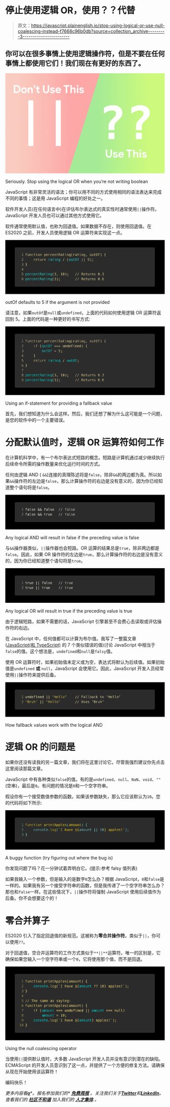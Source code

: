 # 停止使用逻辑 OR，使用？？代替

> 原文：<https://javascript.plainenglish.io/stop-using-logical-or-use-null-coalescing-instead-f7668c96b0db?source=collection_archive---------3----------------------->

## 你可以在很多事情上使用逻辑操作符，但是不要在任何事情上都使用它们！我们现在有更好的东西了。

![](img/425cdd1a0c4ac6a6a73616ff9b7e7cef.png)

Seriously. Stop using the logical OR when you’re not writing boolean

JavaScript 有非常灵活的语法；你可以用不同的方式使用相同的语法表达来完成不同的事情；这是用 JavaScript 编程的好处之一。

软件开发人员(在任何语言中)在评估布尔表达式的真实性时通常使用`||`操作符。JavaScript 开发人员也可以通过其他方式使用它。

软件通常使用默认值，也称为回退值。如果数据不存在，则使用回退值。在 ES2020 之前，开发人员使用逻辑 OR 运算符来实现这一点。

![](img/aa2376511d85ebeaf43f9bf880969c47.png)

outOf defaults to 5 if the argument is not provided

请注意，如果`outOf`是`null`或`undefined`，上面的代码如何使用逻辑 OR 运算符返回到 5。上面的代码是一种更好的书写方式:

![](img/e5765b17213a15dd845e4c1f95cb4f1a.png)

Using an if-statement for providing a fallback value

首先，我们想知道为什么会这样。然后，我们还想了解为什么这可能是一个问题，是您的软件中的一个主要错误。

# 分配默认值时，逻辑 OR 运算符如何工作

在计算机科学中，有一个布尔表达式短路的概念。短路是计算机通过减少继续执行后续命令所需的操作数量来优化运行时间的方式。

任何由逻辑 AND ( `&&`)连接的真理陈述将是`false`，除非`&&`的两边都为真。所以如果`&&`操作符的左边是`false`，那么计算操作符的右边是没有意义的，因为你已经知道整个语句将是`false`。

![](img/0a4839f4872942a61d69d9e017ef586f.png)

Any logical AND will result in false if the preceding value is false

与`&&`操作器类似，`||`操作器也会短路。OR 运算的结果总是`true`，除非两边都是`false`。因此，如果 OR 操作符的左边是`true`，那么计算操作符的右边是没有意义的，因为你已经知道整个语句将是`true`。

![](img/1b2a5bfaacd47c8ad57f9a4a16c9bdd3.png)

Any logical OR will result in true if the preceding value is true

由于逻辑短路，如果不需要的话，JavaScript 引擎甚至不会费心去读取或评估操作符的右边。

在 JavaScript 中，任何值都可以计算为布尔值。我写了一整篇文章([JavaScript(和 TypeScript)](/the-7-false-like-values-of-javascript-and-typescript-93df73bda44) 的 7 个类似错误的值)讨论 JavaScript 中相当于`false`的值。这个想法是，`undefined`和`null`是`falsy`值。

使用 OR 运算符时，如果初始值未定义或为空，表达式将默认为后续值。如果初始值是`undefined` **或** `null`，JavaScript 会使用它。因此，JavaScript 开发人员经常使用`||`操作符来提供后备。

![](img/7e48a08cdd88092c9fe202b841b6443c.png)

How fallback values work with the logical AND

# 逻辑 OR 的问题是

如果你还没有读我的另一篇文章，我们将在这里讨论它。尽管我强烈建议你先点击这里阅读那篇文章。

JavaScript 中有各种类似`false`的值。有的是`undefined`、`null`、`NaN`、`void`、`""`(空串)，最后是`0`。有问题的情况是`0`和一个空字符串。

假设你有一个接受数值参数的函数。如果该参数缺失，那么它应该默认为`10`。您的代码将如下所示:

![](img/22b132befc50b1b82ce8859e04fbfd8b.png)

A buggy function (try figuring out where the bug is)

你发现问题了吗？花一分钟试着弄明白它。(提示:参考 falsy 值列表)

如果我输入一个参数，但是输入的是数字`0`怎么办？根据 JavaScript，`0`和`false`是一样的。如果我有另一个接受字符串的函数，但是我传递了一个空字符串怎么办？那也和`false`一样。在这些情况下，`||`操作符将强制 JavaScript 使用后续值作为后备。你不会想要这个的！

# 零合并算子

ES2020 引入了指定回退值的新规范。这被称为**零合并操作符**。类似于`||`，你可以使用`??`。

对于回退值，空合并运算符的工作方式类似于`**||**`运算符。唯一的区别是，它确保如果您输入一个空字符串或一个`0`，它将使用那个值，而不是回退。

![](img/97580f2e0fec2ae980d014830c5ed053.png)

Using the null coalescing operator

当使用`||`提供默认值时，大多数 JavaScript 开发人员并没有意识到潜在的缺陷。ECMAScript 的开发人员意识到了这一点，并提供了一个方便的修复方法。请确保从现在开始使用该运算符！

编码快乐！

*更多内容看*[***o***](https://plainenglish.io/)**。报名参加我们的* [***免费周报***](http://newsletter.plainenglish.io/) *。关注我们关于*[***Twitter***](https://twitter.com/inPlainEngHQ)*和*[***LinkedIn***](https://www.linkedin.com/company/inplainenglish/)*。查看我们的* [***社区不和谐***](https://discord.gg/GtDtUAvyhW) *加入我们的* [***人才集体***](https://inplainenglish.pallet.com/talent/welcome) *。**